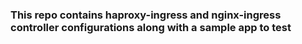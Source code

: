 ### This repo contains  haproxy-ingress and nginx-ingress controller configurations along with a sample app to test
